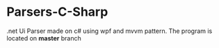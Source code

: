 # Parsers-C-Sharp
.net Ui Parser made on c# using wpf and mvvm pattern.
The program is located on __master__ branch
